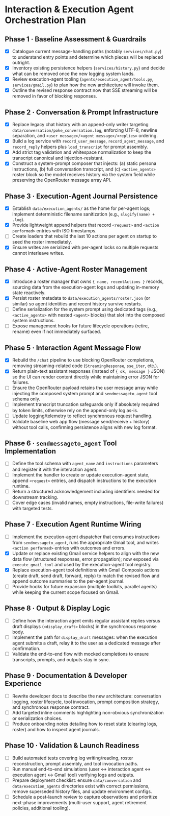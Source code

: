 # Interaction & Execution Agent Orchestration Plan

## Phase 1 · Baseline Assessment & Guardrails
- [x] Catalogue current message-handling paths (notably `services/chat.py`) to understand entry points and determine which pieces will be replaced outright.
- [x] Inventory existing persistence helpers (`services/history.py`) and decide what can be removed once the new logging system lands.
- [x] Review execution-agent tooling (`agents/execution_agent/tools.py`, `services/gmail.py`) to plan how the new architecture will invoke them.
- [x] Outline the revised response contract now that SSE streaming will be removed in favor of blocking responses.

## Phase 2 · Conversation & Prompt Infrastructure
- [x] Replace legacy chat history with an append-only writer targeting `data/conversation/poke_conversation.log`, enforcing UTF-8, newline separation, and `<user message>/<agent message>/<replies>` ordering.
- [x] Build a log service with `record_user_message`, `record_agent_message`, and `record_reply` helpers plus `load_transcript` for prompt assembly.
- [x] Add strict tag validation and whitespace normalization to keep the transcript canonical and injection-resistant.
- [x] Construct a system-prompt composer that injects: (a) static persona instructions, (b) full conversation transcript, and (c) `<active_agents>` roster block so the model receives history via the system field while preserving the OpenRouter message array API.

## Phase 3 · Execution-Agent Journal Persistence
- [x] Establish `data/execution_agents/` as the home for per-agent logs; implement deterministic filename sanitization (e.g., `slugify(name) + .log`).
- [x] Provide lightweight append helpers that record `<request>` and `<action performed>` entries with ISO timestamps.
- [ ] Create loaders that rebuild the last 10 actions per agent on startup to seed the roster immediately.
- [x] Ensure writes are serialized with per-agent locks so multiple requests cannot interleave writes.

## Phase 4 · Active-Agent Roster Management
- [x] Introduce a roster manager that owns `{ name, recentActions }` records, sourcing data from the execution-agent logs and updating in-memory state reactively.
- [x] Persist roster metadata to `data/execution_agents/roster.json` (or similar) so agent identities and recent history survive restarts.
- [ ] Define serialization for the system prompt using dedicated tags (e.g., `<active_agents>` with nested `<agent>` blocks) that slot into the composed system instructions.
- [ ] Expose management hooks for future lifecycle operations (retire, rename) even if not immediately surfaced.

## Phase 5 · Interaction Agent Message Flow
- [x] Rebuild the `/chat` pipeline to use blocking OpenRouter completions, removing streaming-related code (`StreamingResponse`, `sse_iter`, etc.).
- [x] Return plain-text assistant responses (instead of `{ ok, message }` JSON) so the UI can render content directly while maintaining error JSON for failures.
- [ ] Ensure the OpenRouter payload retains the user message array while injecting the composed system prompt and `sendmessageto_agent` tool schema only.
- [ ] Implement transcript truncation safeguards only if absolutely required by token limits, otherwise rely on the append-only log as-is.
- [ ] Update logging/telemetry to reflect synchronous request handling.
- [ ] Validate baseline web app flow (message send/receive + history) without tool calls, confirming persistence aligns with new log format.

## Phase 6 · `sendmessageto_agent` Tool Implementation
- [ ] Define the tool schema with `agent_name` and `instructions` parameters and register it with the interaction agent.
- [ ] Implement the handler to create or update execution-agent state, append `<request>` entries, and dispatch instructions to the execution runtime.
- [ ] Return a structured acknowledgement including identifiers needed for downstream tracking.
- [ ] Cover edge cases (invalid names, empty instructions, file-write failures) with targeted tests.

## Phase 7 · Execution Agent Runtime Wiring
- [ ] Implement the execution-agent dispatcher that consumes instructions from `sendmessageto_agent`, runs the appropriate Gmail tool, and writes `<action performed>` entries with outcomes and errors.
- [x] Update or replace existing Gmail service helpers to align with the new data flow (structured responses, error propagation);
      now exposed via `execute_gmail_tool` and used by the execution-agent tool registry.
- [x] Replace execution-agent tool definitions with Gmail Composio actions (create draft, send draft, forward, reply) to match the revised flow and append outcome summaries to the per-agent journal.
- [ ] Provide hooks for future expansion (multiple toolkits, parallel agents) while keeping the current scope focused on Gmail.

## Phase 8 · Output & Display Logic
- [ ] Define how the interaction agent emits regular assistant replies versus draft displays (`<display_draft>` blocks) in the synchronous response body.
- [ ] Implement the path for `display_draft` messages: when the execution agent submits a draft, relay it to the user as a dedicated message after confirmation.
- [ ] Validate the end-to-end flow with mocked completions to ensure transcripts, prompts, and outputs stay in sync.

## Phase 9 · Documentation & Developer Experience
- [ ] Rewrite developer docs to describe the new architecture: conversation logging, roster lifecycle, tool invocation, prompt composition strategy, and synchronous response contract.
- [ ] Add targeted inline comments highlighting non-obvious synchronization or serialization choices.
- [ ] Produce onboarding notes detailing how to reset state (clearing logs, roster) and how to inspect agent journals.

## Phase 10 · Validation & Launch Readiness
- [ ] Build automated tests covering log writing/reading, roster reconstruction, prompt assembly, and tool invocation paths.
- [ ] Run manual end-to-end simulations (user ↔ interaction agent ↔ execution agent ↔ Gmail tool) verifying logs and outputs.
- [ ] Prepare deployment checklist: ensure `data/conversation` and `data/execution_agents` directories exist with correct permissions, remove superseded history files, and update environment configs.
- [ ] Schedule a post-launch review to capture observations and prioritize next-phase improvements (multi-user support, agent retirement policies, additional tooling).
